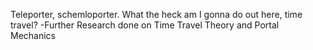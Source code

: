 Teleporter, schemloporter. What the heck am I gonna do out here, time travel?
-Further Research done on Time Travel Theory and Portal Mechanics
